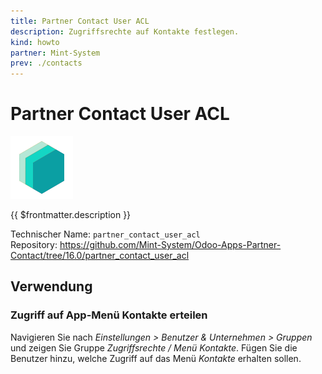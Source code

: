 ```yaml
---
title: Partner Contact User ACL
description: Zugriffsrechte auf Kontakte festlegen.
kind: howto
partner: Mint-System
prev: ./contacts
---
```

# Partner Contact User ACL
![](attachments/icons_odoo_mint_system.png)

{{ $frontmatter.description }}

Technischer Name: `partner_contact_user_acl`\
Repository: <https://github.com/Mint-System/Odoo-Apps-Partner-Contact/tree/16.0/partner_contact_user_acl>

## Verwendung

### Zugriff auf App-Menü Kontakte erteilen

Navigieren Sie nach *Einstellungen > Benutzer & Unternehmen > Gruppen* und zeigen Sie Gruppe *Zugriffsrechte / Menü Kontakte*. Fügen Sie die Benutzer hinzu, welche Zugriff auf das Menü *Kontakte* erhalten sollen.
